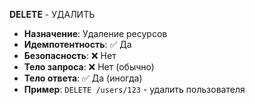 **DELETE** - УДАЛИТЬ
- **Назначение**: Удаление ресурсов
- **Идемпотентность**: ✅ Да
- **Безопасность**: ❌ Нет
- **Тело запроса**: ❌ Нет (обычно)
- **Тело ответа**: ✅ Да (иногда)
- **Пример**: `DELETE /users/123` - удалить пользователя
